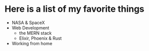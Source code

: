 # Here is a list of my favorite things
- NASA & SpaceX
- Web Development
  - the MERN stack
  - Elixir, Phoenix & Rust
- Working from home
